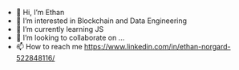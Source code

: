 - 👋 Hi, I’m Ethan
- 👀 I’m interested in Blockchain and Data Engineering
- 🌱 I’m currently learning JS
- 💞️ I’m looking to collaborate on ...
- 📫 How to reach me https://www.linkedin.com/in/ethan-norgard-522848116/
